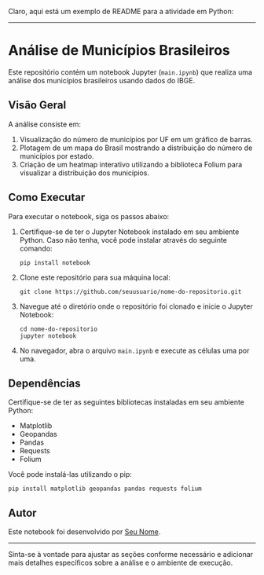 Claro, aqui está um exemplo de README para a atividade em Python:

---

# Análise de Municípios Brasileiros

Este repositório contém um notebook Jupyter (`main.ipynb`) que realiza uma análise dos municípios brasileiros usando dados do IBGE.

## Visão Geral

A análise consiste em:

1. Visualização do número de municípios por UF em um gráfico de barras.
2. Plotagem de um mapa do Brasil mostrando a distribuição do número de municípios por estado.
3. Criação de um heatmap interativo utilizando a biblioteca Folium para visualizar a distribuição dos municípios.

## Como Executar

Para executar o notebook, siga os passos abaixo:

1. Certifique-se de ter o Jupyter Notebook instalado em seu ambiente Python. Caso não tenha, você pode instalar através do seguinte comando:
   
   ```
   pip install notebook
   ```

2. Clone este repositório para sua máquina local:

   ```
   git clone https://github.com/seuusuario/nome-do-repositorio.git
   ```

3. Navegue até o diretório onde o repositório foi clonado e inicie o Jupyter Notebook:

   ```
   cd nome-do-repositorio
   jupyter notebook
   ```

4. No navegador, abra o arquivo `main.ipynb` e execute as células uma por uma.

## Dependências

Certifique-se de ter as seguintes bibliotecas instaladas em seu ambiente Python:

- Matplotlib
- Geopandas
- Pandas
- Requests
- Folium

Você pode instalá-las utilizando o pip:

```
pip install matplotlib geopandas pandas requests folium
```

## Autor

Este notebook foi desenvolvido por [Seu Nome](https://github.com/seuusuario).

---

Sinta-se à vontade para ajustar as seções conforme necessário e adicionar mais detalhes específicos sobre a análise e o ambiente de execução.